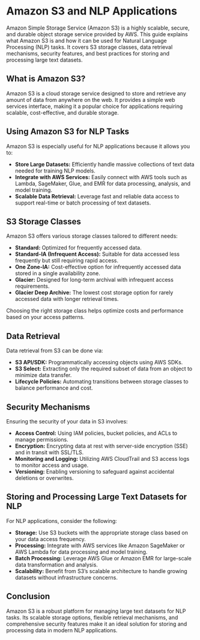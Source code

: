 # Amazon S3 and NLP Applications

Amazon Simple Storage Service (Amazon S3) is a highly scalable, secure, and durable object storage service provided by AWS. This guide explains what Amazon S3 is and how it can be used for Natural Language Processing (NLP) tasks. It covers S3 storage classes, data retrieval mechanisms, security features, and best practices for storing and processing large text datasets.

## What is Amazon S3?

Amazon S3 is a cloud storage service designed to store and retrieve any amount of data from anywhere on the web. It provides a simple web services interface, making it a popular choice for applications requiring scalable, cost-effective, and durable storage.

## Using Amazon S3 for NLP Tasks

Amazon S3 is especially useful for NLP applications because it allows you to:
- **Store Large Datasets:** Efficiently handle massive collections of text data needed for training NLP models.
- **Integrate with AWS Services:** Easily connect with AWS tools such as Lambda, SageMaker, Glue, and EMR for data processing, analysis, and model training.
- **Scalable Data Retrieval:** Leverage fast and reliable data access to support real-time or batch processing of text datasets.

## S3 Storage Classes

Amazon S3 offers various storage classes tailored to different needs:
- **Standard:** Optimized for frequently accessed data.
- **Standard-IA (Infrequent Access):** Suitable for data accessed less frequently but still requiring rapid access.
- **One Zone-IA:** Cost-effective option for infrequently accessed data stored in a single availability zone.
- **Glacier:** Designed for long-term archival with infrequent access requirements.
- **Glacier Deep Archive:** The lowest cost storage option for rarely accessed data with longer retrieval times.

Choosing the right storage class helps optimize costs and performance based on your access patterns.

## Data Retrieval

Data retrieval from S3 can be done via:
- **S3 API/SDK:** Programmatically accessing objects using AWS SDKs.
- **S3 Select:** Extracting only the required subset of data from an object to minimize data transfer.
- **Lifecycle Policies:** Automating transitions between storage classes to balance performance and cost.

## Security Mechanisms

Ensuring the security of your data in S3 involves:
- **Access Control:** Using IAM policies, bucket policies, and ACLs to manage permissions.
- **Encryption:** Encrypting data at rest with server-side encryption (SSE) and in transit with SSL/TLS.
- **Monitoring and Logging:** Utilizing AWS CloudTrail and S3 access logs to monitor access and usage.
- **Versioning:** Enabling versioning to safeguard against accidental deletions or overwrites.

## Storing and Processing Large Text Datasets for NLP

For NLP applications, consider the following:
- **Storage:** Use S3 buckets with the appropriate storage class based on your data access frequency.
- **Processing:** Integrate with AWS services like Amazon SageMaker or AWS Lambda for data processing and model training.
- **Batch Processing:** Leverage AWS Glue or Amazon EMR for large-scale data transformation and analysis.
- **Scalability:** Benefit from S3’s scalable architecture to handle growing datasets without infrastructure concerns.

## Conclusion

Amazon S3 is a robust platform for managing large text datasets for NLP tasks. Its scalable storage options, flexible retrieval mechanisms, and comprehensive security features make it an ideal solution for storing and processing data in modern NLP applications.
